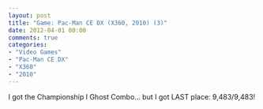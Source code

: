 ```yaml
---
layout: post
title: "Game: Pac-Man CE DX (X360, 2010) (3)"
date: 2012-04-01 00:00
comments: true
categories:
- "Video Games"
- "Pac-Man CE DX"
- "X360"
- "2010"
---
```


I got the Championship I Ghost Combo... but I got LAST place:
9,483/9,483!

